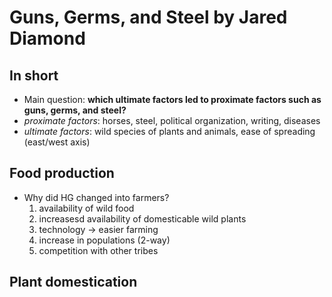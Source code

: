 # Guns, Germs, and Steel by Jared Diamond

## In short
- Main question: **which ultimate factors led to proximate factors such as guns, germs, and steel?**
- *proximate factors*: horses, steel, political organization, writing, diseases
- *ultimate factors*: wild species of plants and animals, ease of spreading (east/west axis) 

## Food production
- Why did HG changed into farmers?
  1. availability of wild food
  2. increasesd availability of domesticable wild plants
  3. technology -> easier farming
  4. increase in populations (2-way)
  5. competition with other tribes

## Plant domestication
